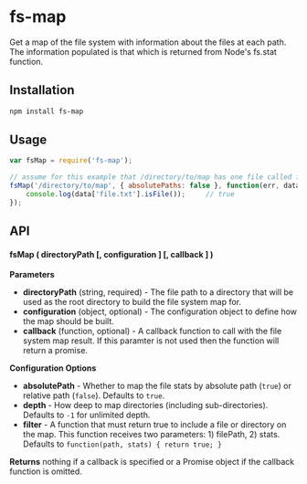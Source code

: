# fs-map

Get a map of the file system with information about the files at each path. The information populated is that which is returned from Node's fs.stat function.

## Installation

```bash
npm install fs-map
```

## Usage
```js
var fsMap = require('fs-map');

// assume for this example that /directory/to/map has one file called file.txt
fsMap('/directory/to/map', { absolutePaths: false }, function(err, data) {
    console.log(data['file.txt'].isFile());     // true
});
```

## API

#### fsMap ( directoryPath [, configuration ] [, callback ] )

**Parameters**

- **directoryPath** (string, required) - The file path to a directory that will be used as the root directory to build the file system map for.
- **configuration** (object, optional) - The configuration object to define how the map should be built.
- **callback** (function, optional) - A callback function to call with the file system map result. If this paramter is not used then the function will return a promise.

**Configuration Options**

- **absolutePath** - Whether to map the file stats by absolute path (`true`) or relative path (`false`). Defaults to `true`.
- **depth** - How deep to map directories (including sub-directories). Defaults to `-1` for unlimited depth.
- **filter** - A function that must return true to include a file or directory on the map. This function receives two parameters: 1) filePath, 2) stats. Defaults to `function(path, stats) { return true; }`

**Returns** nothing if a callback is specified or a Promise object if the callback function is omitted.